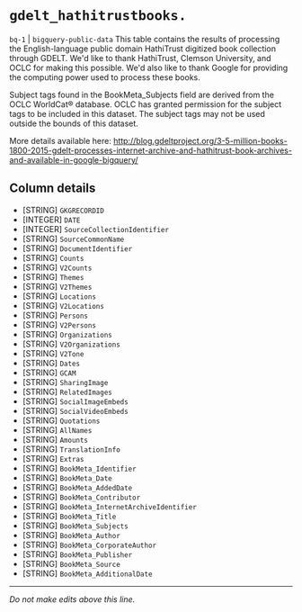 # `gdelt_hathitrustbooks.`
`bq-1` | `bigquery-public-data`
This table contains the results of processing the English-language public domain HathiTrust digitized book collection through GDELT.  We'd like to thank HathiTrust, Clemson University, and OCLC for making this possible.  We'd also like to thank Google for providing the computing power used to process these books.

Subject tags found in the BookMeta_Subjects field are derived from the OCLC WorldCat® database. OCLC has granted permission for the subject tags to be included in this dataset. The subject tags may not be used outside the bounds of this dataset.

More details available here:
http://blog.gdeltproject.org/3-5-million-books-1800-2015-gdelt-processes-internet-archive-and-hathitrust-book-archives-and-available-in-google-bigquery/

## Column details
* [STRING]    `GKGRECORDID`
* [INTEGER]   `DATE`
* [INTEGER]   `SourceCollectionIdentifier`
* [STRING]    `SourceCommonName`
* [STRING]    `DocumentIdentifier`
* [STRING]    `Counts`
* [STRING]    `V2Counts`
* [STRING]    `Themes`
* [STRING]    `V2Themes`
* [STRING]    `Locations`
* [STRING]    `V2Locations`
* [STRING]    `Persons`
* [STRING]    `V2Persons`
* [STRING]    `Organizations`
* [STRING]    `V2Organizations`
* [STRING]    `V2Tone`
* [STRING]    `Dates`
* [STRING]    `GCAM`
* [STRING]    `SharingImage`
* [STRING]    `RelatedImages`
* [STRING]    `SocialImageEmbeds`
* [STRING]    `SocialVideoEmbeds`
* [STRING]    `Quotations`
* [STRING]    `AllNames`
* [STRING]    `Amounts`
* [STRING]    `TranslationInfo`
* [STRING]    `Extras`
* [STRING]    `BookMeta_Identifier`
* [STRING]    `BookMeta_Date`
* [STRING]    `BookMeta_AddedDate`
* [STRING]    `BookMeta_Contributor`
* [STRING]    `BookMeta_InternetArchiveIdentifier`
* [STRING]    `BookMeta_Title`
* [STRING]    `BookMeta_Subjects`
* [STRING]    `BookMeta_Author`
* [STRING]    `BookMeta_CorporateAuthor`
* [STRING]    `BookMeta_Publisher`
* [STRING]    `BookMeta_Source`
* [STRING]    `BookMeta_AdditionalDate`

-------------------------------------------------------------------------------
*Do not make edits above this line.*
